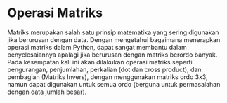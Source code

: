 # Operasi Matriks
Matriks merupakan salah satu prinsip matematika yang sering digunakan jika berurusan dengan data. Dengan mengetahui bagaimana menerapkan operasi matriks dalam Python, dapat sangat membantu dalam penyelesaiannya apalagi jika berurusan dengan matriks berordo banyak. Pada kesempatan kali ini akan dilakukan operasi matriks seperti pengurangan, penjumlahan, perkalian (dot dan cross product), dan pembagian (Matriks Invers), dengan menggunakan matriks ordo 3x3, namun dapat digunakan untuk semua ordo (berguna untuk permasalahan dengan data jumlah besar).
